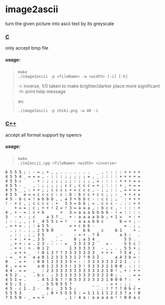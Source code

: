 # image2ascii  
turn the given picture into ascii text by its greyscale

### [C](c_im2ascii)
only accept bmp file  
  
##### usage:  
> ```
> make
> ./image2ascii -p <fileName> -w <width> [-i] [-h]
> ```
> -i: inverse, 1/0 taken to make brighter/darker place more significant  
> -h: print help message  

>ex:
>```
>./image2ascii -p shiki.png -w 40 -i
>```

### [C++](c++_im2ascii)
accept all format support by opencv  
##### usage:
> ```
> make
> ./im2ascii_cpp <fileName> <width> <inverse>
> ```

```
6 5 5 5 ; : - = ; + , , . . . . . . .   _ , : : : : + + + +  
4 5 5 4 _ = = = , - : : : ; ; ; ; ; = , _ : : : : + + + + =  
4 5 5 c     . + : ; ; ; ; ; ; : ; ; ; , = : : : : + + + = =  
4 5 5 - _   , : ; ; ; ; ; c c , c c c = + ; : : : + , + = =  
4 5 5 _ , : + + ; ; c c c c + = c c c , - ; ; : : , = + = =  
4 5 5   a = = c c c c : c : b : b c c + c c ; ; : _ + + + =  
4 5 - b c = ! a b b b , , a 3 + b b c - : c c ; ;   : + + +  
! - + c , ; c c c c : +   3 3 = b b ; = . c c c - . : : + +  
    + = = ; c ; + + ! 2 = ! 3 = a a a , : b c c , - : : : +  
4 , + - = : c + b       +   3 = a a a b b b b - ! = : : : :  
3   - + - ; c     a 3 ? _   + - a a a a b b ; + 1 =   + : +  
; - : , , ; c _ 4 5 5 c = !   - a a a b b c       b = + ; -  
, = + = . ; : a 5 5 _       = + c b b -             = . ; ,  
  . ; : . ; , 2 5 b 0         +   b b   _ c     b 1     + .  
  , : : . ; , 3 5     _ -     : = + . ? 4         a 5 :   .  
  - + : + = , 3 5   _ . ,     0 ; a 3 4 _           5 5 . _  
  , + + : = . 2 3 - - - - = _ 3 3 3 3 2     = -     5 5 c :  
  . + + : + . 0 1 2         1 3 3 3 3 3   - , , . , 5 5 + ;  
  . = + + _   ! 0 1 3 ? ? 3 3 3 3 3 3 3 _ + + +   ? 5 4 , :  
- = _ + +   a a 0 1 2 3 3 3 3 1 2 ? 0 3 2 .     a 4 3 b = :  
0   . = +   : 0 0 1 2 3 3 3 3 + : : 3 3 3 3 3 3 2 2 1 . : :  
4 , = = =     a 0 1 2 3 3 3 ! 1 3 ! 3 3 3 3 2 1 0 0 . : : :  
4 4 . = =   _   : 2 3 3 3 3 3 3 3 3 3 3 3 2 1 0 ! , + : + +  
4 5 2 . ,   . b c . ; 3 3 3 3 3 3 3 3 3 3 2 1 0 ; .   . = =  
4 5 1 = .     . 4 5 2 b ? ! 0 3 3 3 3 3 3 2 1 0 0 0 ? :   +  
4 5 ; 5 ;       . 5 5 0 5 5 ?         _ _   . = + : ; ; _  
4 5 - c 1 . 2 -   0 ; _ 3 5 5 ;         . : ! ? ? ? 0 b c =  
5 5 5 3         _ ; 0 + 5 5 5 5 : = 1 1 1 1 1 2 2 3 ? a ! 0  
7 5 5 0 - _ = = +         , 1 : 4 a : a a a a a ! ! 0 0 a c
```
